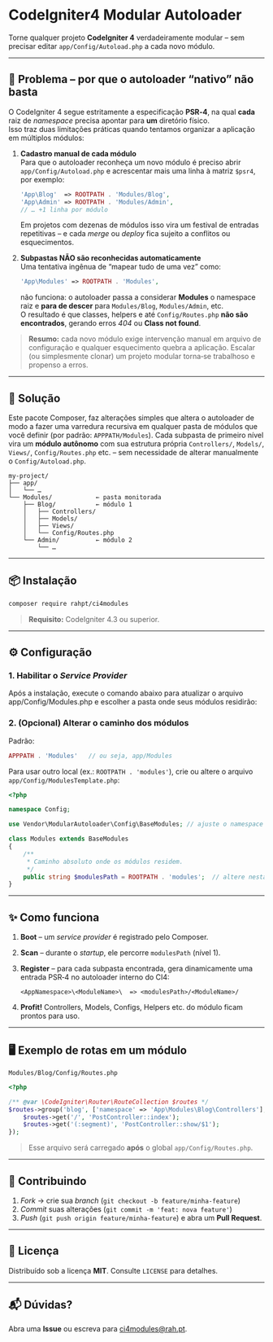 # CodeIgniter4 Modular Autoloader

Torne qualquer projeto **CodeIgniter 4** verdadeiramente modular – sem precisar editar `app/Config/Autoload.php` a cada novo módulo.

---

## 🐞 Problema – por que o autoloader “nativo” não basta

O CodeIgniter 4 segue estritamente a especificação **PSR‑4**, na qual **cada** raiz de _namespace_ precisa apontar para **um** diretório físico.  
Isso traz duas limitações práticas quando tentamos organizar a aplicação em múltiplos módulos:

1. **Cadastro manual de cada módulo**  
   Para que o autoloader reconheça um novo módulo é preciso abrir `app/Config/Autoload.php` e acrescentar mais uma linha à matriz `$psr4`, por exemplo:

   ```php
   'App\Blog'  => ROOTPATH . 'Modules/Blog',
   'App\Admin' => ROOTPATH . 'Modules/Admin',
   // … +1 linha por módulo
   ```

   Em projetos com dezenas de módulos isso vira um festival de entradas repetitivas – e cada _merge_ ou _deploy_ fica sujeito a conflitos ou esquecimentos.

2. **Subpastas NÃO são reconhecidas automaticamente**  
   Uma tentativa ingênua de “mapear tudo de uma vez” como:

   ```php
   'App\Modules' => ROOTPATH . 'Modules',
   ```

   não funciona: o autoloader passa a considerar **Modules** o namespace raiz e **para de descer** para `Modules/Blog`, `Modules/Admin`, etc.  
   O resultado é que classes, helpers e até `Config/Routes.php` **não são encontrados**, gerando erros _404_ ou **Class not found**.

> **Resumo:** cada novo módulo exige intervenção manual em arquivo de configuração e qualquer esquecimento quebra a aplicação. Escalar (ou simplesmente clonar) um projeto modular torna‑se trabalhoso e propenso a erros.

---

## 🚀 Solução

Este pacote Composer, faz alterações simples que altera o autoloader de modo a fazer uma varredura recursiva em qualquer pasta de módulos que você definir (por padrão: `APPPATH/Modules`).
Cada subpasta de primeiro nível vira um **módulo autônomo** com sua estrutura própria `Controllers/`, `Models/`, `Views/`, `Config/Routes.php` etc. – sem necessidade de alterar manualmente o `Config/Autoload.php`.

```
my‑project/
├── app/
│   └── …
└── Modules/            ← pasta monitorada
    ├── Blog/           ← módulo 1
    │   ├── Controllers/
    │   ├── Models/
    │   ├── Views/
    │   └── Config/Routes.php
    └── Admin/          ← módulo 2
        └── …
```

---

## 📦 Instalação

```bash
composer require rahpt/ci4modules
```

> **Requisito:** CodeIgniter 4.3 ou superior.

---

## ⚙️ Configuração

### 1. Habilitar o _Service Provider_

Após a instalação, execute o comando abaixo para atualizar o arquivo app/Config/Modules.php e escolher a pasta onde seus módulos residirão:

### 2. (Opcional) Alterar o caminho dos módulos

Padrão:

```php
APPPATH . 'Modules'   // ou seja, app/Modules
```

Para usar outro local (ex.: `ROOTPATH . 'modules'`), crie ou altere o arquivo `app/Config/ModulesTemplate.php`:

```php
<?php

namespace Config;

use Vendor\ModularAutoloader\Config\BaseModules; // ajuste o namespace real

class Modules extends BaseModules
{
    /**
     * Caminho absoluto onde os módulos residem.
     */
    public string $modulesPath = ROOTPATH . 'modules';  // altere nesta linha
}
```

---

## ✨ Como funciona

1. **Boot** – um _service provider_ é registrado pelo Composer.  
2. **Scan** – durante o _startup_, ele percorre `modulesPath` (nível 1).
3. **Register** – para cada subpasta encontrada, gera dinamicamente uma entrada PSR‑4 no autoloader interno do CI4:

   ```
   <AppNamespace>\<ModuleName>\  => <modulesPath>/<ModuleName>/
   ```

4. **Profit!** Controllers, Models, Configs, Helpers etc. do módulo ficam prontos para uso.

---

## 🖥️ Exemplo de rotas em um módulo

`Modules/Blog/Config/Routes.php`

```php
<?php

/** @var \CodeIgniter\Router\RouteCollection $routes */
$routes->group('blog', ['namespace' => 'App\Modules\Blog\Controllers'], static function ($routes) {
    $routes->get('/', 'PostController::index');
    $routes->get('(:segment)', 'PostController::show/$1');
});
```

> Esse arquivo será carregado **após** o global `app/Config/Routes.php`.

---

## 🤝 Contribuindo

1. _Fork_ → crie sua _branch_ (`git checkout -b feature/minha‑feature`)  
2. _Commit_ suas alterações (`git commit -m 'feat: nova feature'`)  
3. _Push_ (`git push origin feature/minha‑feature`) e abra um **Pull Request**.

---

## 🪪 Licença

Distribuído sob a licença **MIT**. Consulte `LICENSE` para detalhes.

---

## 📬 Dúvidas?

Abra uma **Issue** ou escreva para [ci4modules@rah.pt](mailto:ci4modules@rah.pt).
